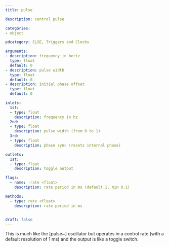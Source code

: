 ```yaml
---
title: pulse

description: control pulse

categories:
- object

pdcategory: ELSE, Triggers and Clocks

arguments:
- description: frequency in hertz
  type: float
  default: 0
- description: pulse width
  type: float
  default: 0
- description: initial phase offset
  type: float
  default: 0

inlets:
  1st:
  - type: float
    description: frequency in hz
  2nd:
  - type: float
    description: pulse width (from 0 to 1)
  3rd:
  - type: float
    description: phase sync (resets internal phase)

outlets:
  1st:
  - type: float
    description: toggle output

flags:
  - name: -rate <float>
    description: rate period in ms (default 1, min 0.1)

methods:
  - type: rate <float>
    description: rate period in ms


draft: false
---
```


This is much like the [pulse~] oscillator but operates in a control rate (with a default resolution of 1 ms) and the output is like a toggle switch.

